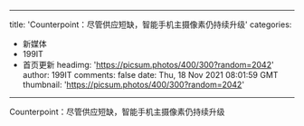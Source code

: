 
---
title: 'Counterpoint：尽管供应短缺，智能手机主摄像素仍持续升级'
categories: 
 - 新媒体
 - 199IT
 - 首页更新
headimg: 'https://picsum.photos/400/300?random=2042'
author: 199IT
comments: false
date: Thu, 18 Nov 2021 08:01:59 GMT
thumbnail: 'https://picsum.photos/400/300?random=2042'
---

<div>   
Counterpoint：尽管供应短缺，智能手机主摄像素仍持续升级  
</div>
            